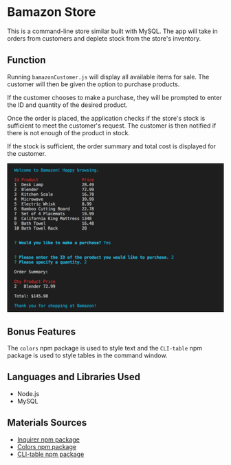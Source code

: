 # Bamazon Store

This is a command-line store similar built with MySQL. The app will take in orders from customers and deplete stock from the store's inventory.

## Function
Running `bamazonCustomer.js` will display all available items for sale. The customer will then be given the option to purchase products.

If the customer chooses to make a purchase, they will be prompted to enter the ID and quantity of the desired product.

Once the order is placed, the application checks if the store's stock is sufficient to meet the customer's request. The customer is then notified if there is not enough of the product in stock.

If the stock is sufficient, the order summary and total cost is displayed for the customer.

![Alt text](images/8Bamazon.png?raw=true "Bamazon")

## Bonus Features
The `colors` npm package is used to style text and the `CLI-table` npm package is used to style tables in the command window.

## Languages and Libraries Used
* Node.js
* MySQL

## Materials Sources
* [Inquirer npm package](https://www.npmjs.com/package/inquirer)
* [Colors npm package](https://www.npmjs.com/package/colors)
* [CLI-table npm package](https://www.npmjs.com/package/cli-table)
